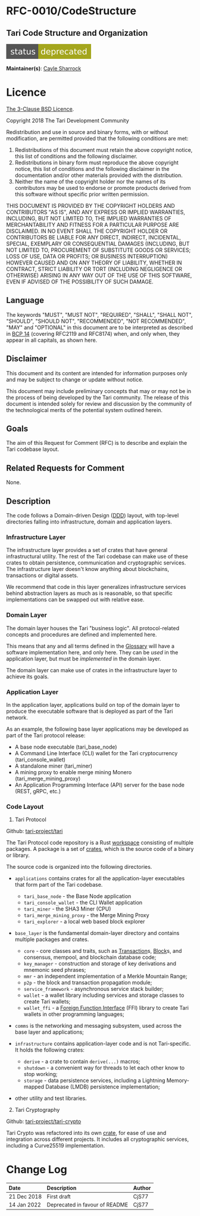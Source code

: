 # RFC-0010/CodeStructure

## Tari Code Structure and Organization

![status: deprecated](theme/images/status-deprecated.svg)

**Maintainer(s)**: [Cayle Sharrock](https://github.com/CjS77)

# Licence

[The 3-Clause BSD Licence](https://opensource.org/licenses/BSD-3-Clause).

Copyright 2018 The Tari Development Community

Redistribution and use in source and binary forms, with or without modification, are permitted provided that the
following conditions are met:

1. Redistributions of this document must retain the above copyright notice, this list of conditions and the following
   disclaimer.
2. Redistributions in binary form must reproduce the above copyright notice, this list of conditions and the following
   disclaimer in the documentation and/or other materials provided with the distribution.
3. Neither the name of the copyright holder nor the names of its contributors may be used to endorse or promote products
   derived from this software without specific prior written permission.

THIS DOCUMENT IS PROVIDED BY THE COPYRIGHT HOLDERS AND CONTRIBUTORS "AS IS", AND ANY EXPRESS OR IMPLIED WARRANTIES,
INCLUDING, BUT NOT LIMITED TO, THE IMPLIED WARRANTIES OF MERCHANTABILITY AND FITNESS FOR A PARTICULAR PURPOSE ARE
DISCLAIMED. IN NO EVENT SHALL THE COPYRIGHT HOLDER OR CONTRIBUTORS BE LIABLE FOR ANY DIRECT, INDIRECT, INCIDENTAL,
SPECIAL, EXEMPLARY OR CONSEQUENTIAL DAMAGES (INCLUDING, BUT NOT LIMITED TO, PROCUREMENT OF SUBSTITUTE GOODS OR
SERVICES; LOSS OF USE, DATA OR PROFITS; OR BUSINESS INTERRUPTION) HOWEVER CAUSED AND ON ANY THEORY OF LIABILITY,
WHETHER IN CONTRACT, STRICT LIABILITY OR TORT (INCLUDING NEGLIGENCE OR OTHERWISE) ARISING IN ANY WAY OUT OF THE USE OF
THIS SOFTWARE, EVEN IF ADVISED OF THE POSSIBILITY OF SUCH DAMAGE.

## Language

The keywords "MUST", "MUST NOT", "REQUIRED", "SHALL", "SHALL NOT", "SHOULD", "SHOULD NOT", "RECOMMENDED",
"NOT RECOMMENDED", "MAY" and "OPTIONAL" in this document are to be interpreted as described in
[BCP 14](https://tools.ietf.org/html/bcp14) (covering RFC2119 and RFC8174) when, and only when, they appear in all capitals, as
shown here.

## Disclaimer

This document and its content are intended for information purposes only and may be subject to change or update
without notice.

This document may include preliminary concepts that may or may not be in the process of being developed by the Tari
community. The release of this document is intended solely for review and discussion by the community of the
technological merits of the potential system outlined herein.

## Goals

The aim of this Request for Comment (RFC) is to describe and explain the Tari codebase layout.

## Related Requests for Comment

None.

## Description

The code follows a Domain-driven Design ([DDD]) layout, with top-level directories falling into infrastructure, domain
and application layers.

### Infrastructure Layer

The infrastructure layer provides a set of crates that have general infrastructural utility. The rest of the Tari codebase can make use
of these crates to obtain persistence, communication and cryptographic services. The infrastructure layer doesn't know
anything about blockchains, transactions or digital assets.

We recommend that code in this layer generalizes infrastructure services behind abstraction layers as much as is
reasonable, so that specific implementations can be swapped out with relative ease.

### Domain Layer

The domain layer houses the Tari "business logic". All protocol-related concepts and procedures are defined and
implemented here.

This means that any and all terms defined in the [Glossary] will have a software implementation here, and only here.
They can be _used_ in the application layer, but must be _implemented_ in the domain layer.

The domain layer can make use of crates in the infrastructure layer to achieve its goals.

### Application Layer

In the application layer, applications build on top of the domain layer to produce the executable software that is
deployed as part of the Tari network.

As an example, the following base layer applications may be developed as part of the Tari protocol release:

- A base node executable (tari_base_node)
- A Command Line Interface (CLI) wallet for the Tari cryptocurrency (tari_console_wallet)
- A standalone miner (tari_miner)
- A mining proxy to enable merge mining Monero (tari_merge_mining_proxy)
- An Application Programming Interface (API) server for the base node (REST, gRPC, etc.)

### Code Layout

1. Tari Protocol

Github: [tari-project/tari]

The Tari Protocol code repository is a Rust [workspace] consisting of multiple packages. A package is a set of [crates], which is the source code of a binary or library.

The source code is organized into the following directories.

- `applications` contains crates for all the application-layer executables that form part of the Tari codebase.

  - `tari_base_node` - the Base Node application
  - `tari_console_wallet` - the CLI Wallet application
  - `tari_miner` - the SHA3 Miner (CPU)
  - `tari_merge_mining_proxy` - the Merge Mining Proxy
  - `tari_explorer` - a local web based block explorer

- `base_layer` is the fundamental domain-layer directory and contains multiple packages and crates.

  - `core` - core classes and traits, such as [Transaction]s, [Block]s, and consensus, mempool, and blockchain database code;
  - `key_manager` - construction and storage of key derivations and mnemonic seed phrases;
  - `mmr` - an independent implementation of a Merkle Mountain Range;
  - `p2p` - the block and transaction propagation module;
  - `service_framework` - asynchronous service stack builder;
  - `wallet` - a wallet library including services and storage classes to create Tari wallets;
  - `wallet_ffi` - a [Foreign Function Interface](https://en.wikipedia.org/wiki/Foreign_function_interface) (FFI) library to create Tari wallets in other programming languages;

- `comms` is the networking and messaging subsystem, used across the base layer and applications;

- `infrastructure` contains application-layer code and is not Tari-specific. It holds the following crates:

  - `derive` - a crate to contain `derive(...)` macros;
  - `shutdown` - a convenient way for threads to let each other know to stop working;
  - `storage` - data persistence services, including a Lightning Memory-mapped Database (LMDB) persistence implementation;

- other utility and test libraries.

2. Tari Cryptography

Github: [tari-project/tari-crypto]

Tari Crypto was refactored into its own [crate], for ease of use and integration across different projects.
It includes all cryptographic services, including a Curve25519 implementation.

[glossary]: ../Glossary.md "Glossary"
[ddd]: https://en.wikipedia.org/wiki/Domain-driven_design "Wikipedia: Domain Driven Design"
[transaction]: ../Glossary.md#transaction
[block]: ../Glossary.md#block
[tari-project/tari]: https://github.com/tari-project/tari
[tari-project/tari-crypto]: https://github.com/tari-project/tari-crypto
[workspace]: https://doc.rust-lang.org/book/ch14-03-cargo-workspaces.html
[crates]: https://doc.rust-lang.org/book/ch07-01-packages-and-crates.html
[crate]: https://crates.io/crates/tari_crypto

# Change Log

| Date        | Description                    | Author |
|:------------|:-------------------------------|:-------|
| 21 Dec 2018 | First draft                    | CjS77  |
| 14 Jan 2022 | Deprecated in favour of README | CjS77  |
